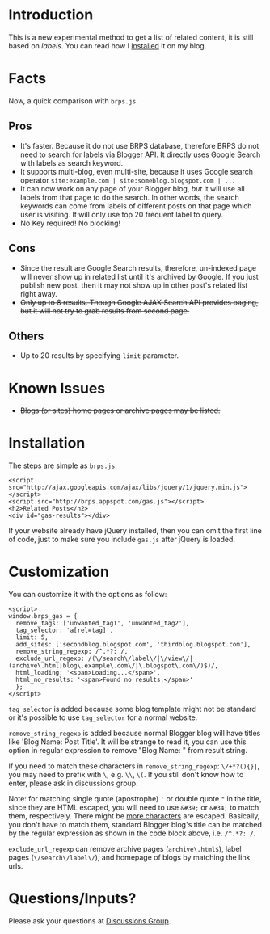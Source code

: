 # Introduction #

This is a new experimental method to get a list of related content, it is still based on _labels_. You can read how I [installed](http://blog.yjl.im/2010/08/using-brps-new-method-to-get-related.html) it on my blog.

# Facts #

Now, a quick comparison with `brps.js`.

## Pros ##

  * It's faster. Because it do not use BRPS database, therefore BRPS do not need to search for labels via Blogger API. It directly uses Google Search with labels as search keyword.
  * It supports multi-blog, even multi-site, because it uses Google search operator `site:example.com | site:someblog.blogspot.com | ...`
  * It can now work on any page of your Blogger blog, _but_ it will use all labels from that page to do the search. In other words, the search keywords can come from labels of different posts on that page which user is visiting. It will only use top 20 frequent label to query.
  * No Key required! No blocking!

## Cons ##

  * Since the result are Google Search results, therefore, un-indexed page will never show up in related list until it's archived by Google. If you just publish new post, then it may not show up in other post's related list right away.
  * ~~Only up to 8 results. Though Google AJAX Search API provides paging, but it will not try to grab results from second page.~~

## Others ##

  * Up to 20 results by specifying `limit` parameter.

# Known Issues #

  * ~~Blogs (or sites) home pages or archive pages may be listed.~~

# Installation #

The steps are simple as `brps.js`:

```
<script src="http://ajax.googleapis.com/ajax/libs/jquery/1/jquery.min.js"></script>
<script src="http://brps.appspot.com/gas.js"></script>
<h2>Related Posts</h2>
<div id="gas-results"></div>
```

If your website already have jQuery installed, then you can omit the first line of code, just to make sure you include `gas.js` after jQuery is loaded.

# Customization #

You can customize it with the options as follow:

```
<script>
window.brps_gas = {
  remove_tags: ['unwanted_tag1', 'unwanted_tag2'],
  tag_selector: 'a[rel=tag]',
  limit: 5,
  add_sites: ['secondblog.blogspot.com', 'thirdblog.blogspot.com'],
  remove_string_regexp: /^.*?: /,
  exclude_url_regexp: /(\/search\/label\/|\/view\/|(archive\.html|blog\.example\.com\/|\.blogspot\.com\/)$)/,
  html_loading: '<span>Loading...</span>',
  html_no_results: '<span>Found no results.</span>'
  };
</script>
```

`tag_selector` is added because some blog template might not be standard or it's possible to use `tag_selector` for a normal website.

`remove_string_regexp` is added because normal Blogger blog will have titles like 'Blog Name: Post Title'. It will be strange to read it, you can use this option in regular expression to remove "Blog Name: " from result string.

If you need to match these characters in `remove_string_regexp`: `\/+*?(){}|`, you may need to prefix with `\`, e.g. `\\`, `\(`. If you still don't know how to enter, please ask in discussions group.

Note: for matching single quote (apostrophe) `'` or double quote `"` in the title, since they are HTML escaped, you will need to use `&#39;` or `&#34;` to match them, respectively. There might be [more characters](http://www.w3.org/MarkUp/html-spec/html-spec_13.html) are escaped. Basically, you don't have to match them, standard Blogger blog's title can be matched by the regular expression as shown in the code block above, i.e. `/^.*?: /`.

`exclude_url_regexp` can remove archive pages (`archive\.html$`), label pages (`\/search\/label\/`), and homepage of blogs by matching the link urls.

# Questions/Inputs? #

Please ask your questions at [Discussions Group](http://groups.google.com/group/blogger-related-posts-service).